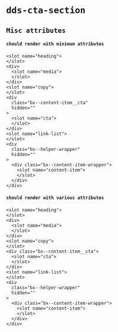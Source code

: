# `dds-cta-section`

## `Misc attributes`

####   `should render with minimum attributes`

```
<slot name="heading">
</slot>
<div>
  <slot name="media">
  </slot>
</div>
<slot name="copy">
</slot>
<div
  class="bx--content-item__cta"
  hidden=""
>
  <slot name="cta">
  </slot>
</div>
<slot name="link-list">
</slot>
<div
  class="bx--helper-wrapper"
  hidden=""
>
  <div class="bx--content-item-wrapper">
    <slot name="content-item">
    </slot>
  </div>
</div>

```

####   `should render with various attributes`

```
<slot name="heading">
</slot>
<div>
  <slot name="media">
  </slot>
</div>
<slot name="copy">
</slot>
<div class="bx--content-item__cta">
  <slot name="cta">
  </slot>
</div>
<slot name="link-list">
</slot>
<div
  class="bx--helper-wrapper"
  hidden=""
>
  <div class="bx--content-item-wrapper">
    <slot name="content-item">
    </slot>
  </div>
</div>

```


